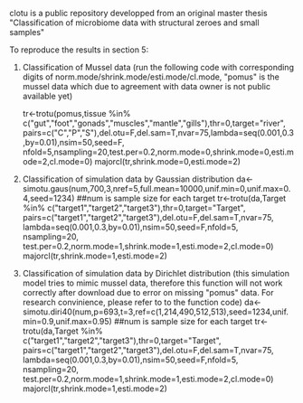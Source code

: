 clotu is a public repository developped from an original master thesis "Classification of microbiome data with structural zeroes and small samples"

To reproduce the results in section 5:
1. Classification of Mussel data (run the following code with corresponding digits of norm.mode/shrink.mode/esti.mode/cl.mode, "pomus" is the mussel data which due to agreement with data owner is not public available yet)

   tr<-trotu(pomus,tissue %in% c("gut","foot","gonads","muscles","mantle","gills"),thr=0,target="river",
         pairs=c("C","P","S"),del.otu=F,del.sam=T,nvar=75,lambda=seq(0.001,0.3,by=0.01),nsim=50,seed=F,
         nfold=5,nsampling=20,test.per=0.2,norm.mode=0,shrink.mode=0,esti.mode=2,cl.mode=0)
   majorcl(tr,shrink.mode=0,esti.mode=2)
         
2. Classification of simulation data by Gaussian distribution
   da<-simotu.gaus(num,700,3,nref=5,full.mean=10000,unif.min=0,unif.max=0.4,seed=1234) ##num is sample size for each target
   tr<-trotu(da,Target %in% c("target1","target2","target3"),thr=0,target="Target",
         pairs=c("target1","target2","target3"),del.otu=F,del.sam=T,nvar=75,
         lambda=seq(0.001,0.3,by=0.01),nsim=50,seed=F,nfold=5, nsampling=20, 
         test.per=0.2,norm.mode=1,shrink.mode=1,esti.mode=2,cl.mode=0)
   majorcl(tr,shrink.mode=1,esti.mode=2)
   
3. Classification of simulation data by Dirichlet distribution (this simulation model tries to mimic mussel data, therefore this function will not work correctly after download due to error on missing "pomus" data. For research convinience, please refer to to the function code)
   da<-simotu.diri40(num,p=693,t=3,ref=c(1,214,490,512,513),seed=1234,unif.min=0.9,unif.max=0.95)  ##num is sample size for each target
   tr<-trotu(da,Target %in% c("target1","target2","target3"),thr=0,target="Target",
         pairs=c("target1","target2","target3"),del.otu=F,del.sam=T,nvar=75,
         lambda=seq(0.001,0.3,by=0.01),nsim=50,seed=F,nfold=5, nsampling=20, 
         test.per=0.2,norm.mode=1,shrink.mode=1,esti.mode=2,cl.mode=0)
   majorcl(tr,shrink.mode=1,esti.mode=2)
